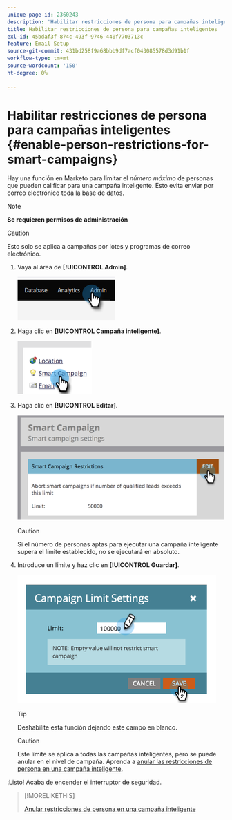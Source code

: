 ```yaml
---
unique-page-id: 2360243
description: 'Habilitar restricciones de persona para campañas inteligentes: documentos de Marketo, documentación del producto'
title: Habilitar restricciones de persona para campañas inteligentes
exl-id: 45bdaf3f-874c-493f-9746-440f7703713c
feature: Email Setup
source-git-commit: 431bd258f9a68bbb9df7acf043085578d3d91b1f
workflow-type: tm+mt
source-wordcount: '150'
ht-degree: 0%

---
```


# Habilitar restricciones de persona para campañas inteligentes {#enable-person-restrictions-for-smart-campaigns}

Hay una función en Marketo para limitar el _número máximo_ de personas que pueden calificar para una campaña inteligente. Esto evita enviar por correo electrónico toda la base de datos.

>[!NOTE]
>
>**Se requieren permisos de administración**

>[!CAUTION]
>
>Esto solo se aplica a campañas por lotes y programas de correo electrónico.

1. Vaya al área de **[!UICONTROL Admin]**.

   ![](assets/enable-person-restrictions-for-smart-campaigns-1.png)

1. Haga clic en **[!UICONTROL Campaña inteligente]**.

   ![](assets/enable-person-restrictions-for-smart-campaigns-2.png)

1. Haga clic en **[!UICONTROL Editar]**.

   ![](assets/enable-person-restrictions-for-smart-campaigns-3.png)

   >[!CAUTION]
   >
   >Si el número de personas aptas para ejecutar una campaña inteligente supera el límite establecido, no se ejecutará en absoluto.

1. Introduce un límite y haz clic en **[!UICONTROL Guardar]**.

   ![](assets/enable-person-restrictions-for-smart-campaigns-4.png)

   >[!TIP]
   >
   >Deshabilite esta función dejando este campo en blanco.

   >[!CAUTION]
   >
   >Este límite se aplica a todas las campañas inteligentes, pero se puede anular en el nivel de campaña. Aprenda a [anular las restricciones de persona en una campaña inteligente](/help/marketo/product-docs/core-marketo-concepts/smart-campaigns/using-smart-campaigns/override-person-restrictions-in-a-smart-campaign.md).

¡Listo! Acaba de encender el interruptor de seguridad.

>[!MORELIKETHIS]
>
>[Anular restricciones de persona en una campaña inteligente](/help/marketo/product-docs/core-marketo-concepts/smart-campaigns/using-smart-campaigns/override-person-restrictions-in-a-smart-campaign.md)
